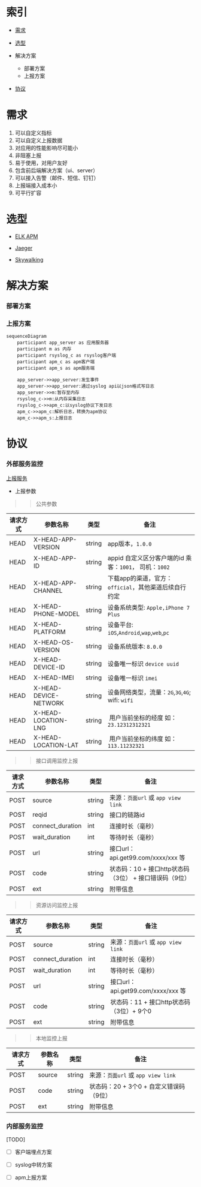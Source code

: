 # 索引
* [需求](#需求)
* [选型](#选型)
* 解决方案
  * 部署方案
  * 上报方案

* [协议](#协议)

# 需求

1. 可以自定义指标
1. 可以自定义上报数据
1. 对应用的性能影响尽可能小
1. 非阻塞上报
1. 易于使用，对用户友好
1. 包含前后端解决方案（ui、server）
1. 可以接入告警（邮件、短信、钉钉）
1. 上报端接入成本小
1. 可平行扩容

# 选型

* [ELK APM](https://www.elastic.co/guide/en/kibana/7.1/apm-settings-kb.html)

* [Jaeger](链路追踪方案)

* [Skywalking](链路追踪方案)


# 解决方案

### 部署方案


### 上报方案

```mermaid
sequenceDiagram
    participant app_server as 应用服务器
    participant m as 内存
    participant rsyslog_c as rsyslog客户端
    participant apm_c as apm客户端
    participant apm_s as apm服务端
            
    app_server->>app_server:发生事件
    app_server->>app_server:通过syslog api以json格式写日志
    app_server->>m:暂存至内存
    rsyslog_c->>m:从内存采集日志
    rsyslog_c->>apm_c:以syslog协议下发日志
    apm_c->>apm_c:解析日志，转换为apm协议
    apm_c->>apm_s:上报日志
```


# 协议


### 外部服务监控

[上报服务](http://gitlab.hiii-life.com/hiii-big-data/event-tracking.big-data.xgo.com/blob/master/docs/apm_api.md)






* 上报参数


>> 公共参数

  请求方式    | 参数名称          |类型|备注
------------|-----------------|----|----
HEAD        |X-HEAD-APP-VERSION | string|app版本，`1.0.0`
HEAD        |X-HEAD-APP-ID | string| appid 自定义区分客户端的id 乘客：`1001`， 司机：`1002`
HEAD        |X-HEAD-APP-CHANNEL | string|下载app的渠道，官方：`official`，其他渠道后续自行约定
HEAD        |X-HEAD-PHONE-MODEL  | string|设备系统类型: `Apple,iPhone 7 Plus` 
HEAD        |X-HEAD-PLATFORM  | string|设备平台: `iOS`,`Android`,`wap`,`web`,`pc`
HEAD        |X-HEAD-OS-VERSION | string |设备系统版本: `8.0.0`
HEAD        |X-HEAD-DEVICE-ID  | string|设备唯一标识 `device uuid`
HEAD        |X-HEAD-IMEI  | string|设备唯一标识 `imei`
HEAD        |X-HEAD-DEVICE-NETWORK| string|设备网络类型，流量：`2G`,`3G`,`4G`; wifi: `wifi`
HEAD        |X-HEAD-LOCATION-LNG  | string|  用户当前坐标的经度 如：`23.12312312321`
HEAD        |X-HEAD-LOCATION-LAT  | string|  用户当前坐标的纬度 如：`113.11232321`



>> 接口调用监控上报


  请求方式    | 参数名称          |类型|备注
------------|-----------------|----|----
POST        |source | string|来源：`页面url` 或 `app view link`
POST        |reqid | string| 接口的链路id
POST        |connect_duration | int| 连接时长（毫秒）
POST        |wait_duration | int| 等待时长（毫秒）
POST        |url | string| 接口url：api.get99.com/xxxx/xxx 等
POST        |code | string |  状态码：10 +  接口http状态码（3位） + 接口错误码（9位）
POST        |ext | string | 附带信息

>> 资源访问监控上报


  请求方式    | 参数名称          |类型|备注
------------|-----------------|----|----
POST        |source | string|来源：`页面url` 或 `app view link`
POST        |connect_duration | int| 连接时长（毫秒）
POST        |wait_duration | int| 等待时长（毫秒）
POST        |url | string| 接口url：api.get99.com/xxxx/xxx 等
POST        |code | string | 状态码：11 +  接口http状态码（3位）+ 9个0
POST        |ext | string | 附带信息




>> 本地监控上报


  请求方式    | 参数名称          |类型|备注
------------|-----------------|----|----
POST        |source | string|来源：`页面url` 或 `app view link`
POST        |code | string | 状态码：20 +  3个0 + 自定义错误码（9位）
POST        |ext | string | 附带信息


### 内部服务监控







[TODO]

* [ ] 客户端埋点方案
* [ ] syslog中转方案
* [ ] apm上报方案

